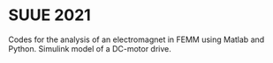 # SUUE 2021
Codes for the analysis of an electromagnet in FEMM using Matlab and Python. Simulink model of a DC-motor drive.
